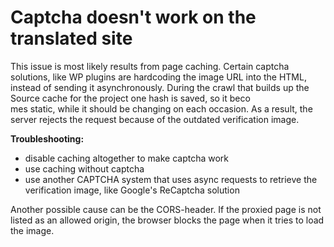 # Captcha doesn't work on the translated site

This issue is most likely results from page caching.
Certain captcha solutions, like WP plugins are hardcoding the image URL into the HTML, instead of sending it asynchronously. During the crawl that builds up the Source cache for the project one hash is saved, so it beco\
mes static, while it should be changing on each occasion. As a result, the server rejects the request because of the outdated verification image.

**Troubleshooting:**
- disable caching altogether to make captcha work
- use caching without captcha
- use another CAPTCHA system that uses async requests to retrieve the verification image, like Google's ReCaptcha solution

Another possible cause can be the CORS-header. If the proxied page is not listed as an allowed origin, the browser blocks the page when it tries to load the image.
